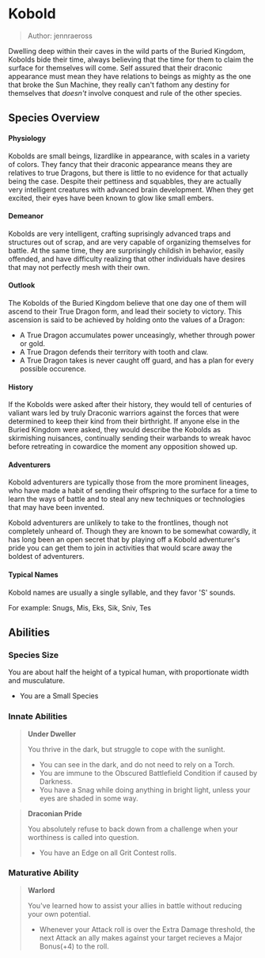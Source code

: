 # Kobold
> Author: jennraeross

Dwelling deep within their caves in the wild parts of the Buried Kingdom, Kobolds bide their time, always believing that the time for them to claim the surface for themselves will come. Self assured that their draconic appearance must mean they have relations to beings as mighty as the one that broke the Sun Machine, they really can't fathom any destiny for themselves that *doesn't* involve conquest and rule of the other species.

## Species Overview

#### **Physiology**

Kobolds are small beings, lizardlike in appearance, with scales in a variety of colors. They fancy that their draconic appearance means they are relatives to true Dragons, but there is little to no evidence for that actually being the case. Despite their pettiness and squabbles, they are actually very intelligent creatures with advanced brain development. When they get excited, their eyes have been known to glow like small embers.

#### **Demeanor**

Kobolds are very intelligent, crafting suprisingly advanced traps and structures out of scrap, and are very capable of organizing themselves for battle. At the same time, they are surprisingly childish in behavior, easily offended, and have difficulty realizing that other individuals have desires that may not perfectly mesh with their own.

#### **Outlook**

The Kobolds of the Buried Kingdom believe that one day one of them will ascend to their True Dragon form, and lead their society to victory. This ascension is said to be achieved by holding onto the values of a Dragon:

- A True Dragon accumulates power unceasingly, whether through power or gold.
- A True Dragon defends their territory with tooth and claw.
- A True Dragon takes is never caught off guard, and has a plan for every possible occurence.

#### **History**

If the Kobolds were asked after their history, they would tell of centuries of valiant wars led by truly Draconic warriors against the forces that were determined to keep their kind from their birthright. If anyone else in the Buried Kingdom were asked, they would describe the Kobolds as skirmishing nuisances, continually sending their warbands to wreak havoc before retreating in cowardice the moment any opposition showed up.

#### **Adventurers**

Kobold adventurers are typically those from the more prominent lineages, who have made a habit of sending their offspring to the surface for a time to learn the ways of battle and to steal any new techniques or technologies that may have been invented.

Kobold adventurers are unlikely to take to the frontlines, though not completely unheard of. Though they are known to be somewhat cowardly, it has long been an open secret that by playing off a Kobold adventurer's pride you can get them to join in activities that would scare away the boldest of adventurers.

#### **Typical Names**

Kobold names are usually a single syllable, and they favor 'S' sounds.

For example: Snugs, Mis, Eks, Sik, Sniv, Tes

## Abilities

### Species Size

You are about half the height of a typical human, with proportionate width and musculature.

- You are a Small Species

### Innate Abilities

> **Under Dweller**
> 
> You thrive in the dark, but struggle to cope with the sunlight.
> - You can see in the dark, and do not need to rely on a Torch.
> - You are immune to the Obscured Battlefield Condition if caused by Darkness.
> - You have a Snag while doing anything in bright light, unless your eyes are shaded in some way.

> **Draconian Pride**
> 
> You absolutely refuse to back down from a challenge when your worthiness is called into question.
> - You have an Edge on all Grit Contest rolls.

### Maturative Ability

> **Warlord**
> 
> You've learned how to assist your allies in battle without reducing your own potential.
> - Whenever your Attack roll is over the Extra Damage threshold, the next Attack an ally makes against your target recieves a Major Bonus(+4) to the roll.